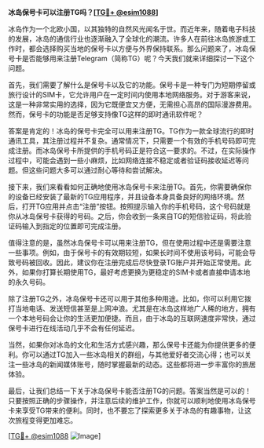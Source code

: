 **冰岛保号卡可以注册TG吗？[[TG💪+ @esim1088](https://t.me/s/esim1088)]**

冰岛作为一个北欧小国，以其独特的自然风光闻名于世。而近年来，随着电子科技的发展，冰岛的通信行业也逐渐融入了全球化的潮流。许多人在前往冰岛旅游或工作时，都会选择购买当地的保号卡以方便与外界保持联系。那么问题来了，冰岛保号卡是否能够用来注册Telegram（简称TG）呢？今天我们就来详细探讨一下这个问题。

首先，我们需要了解什么是保号卡以及它的功能。保号卡是一种专门为短期停留或旅行设计的SIM卡，它允许用户在一定时间内使用本地网络服务。对于游客来说，这是一种非常实用的选择，因为它既便宜又方便，无需担心高昂的国际漫游费用。然而，保号卡的功能是否足够支持像TG这样的即时通讯软件呢？

答案是肯定的！冰岛的保号卡完全可以用来注册TG。TG作为一款全球流行的即时通讯工具，其注册过程并不复杂。通常情况下，只需要一个有效的手机号码即可完成注册。而冰岛保号卡所提供的手机号码正是符合这一要求的。不过，在实际操作过程中，可能会遇到一些小麻烦，比如网络连接不稳定或者验证码接收延迟等问题。但这些问题大多可以通过耐心等待和尝试解决。

接下来，我们来看看如何正确地使用冰岛保号卡来注册TG。首先，你需要确保你的设备已经安装了最新的TG应用程序，并且设备本身具备良好的网络环境。然后，打开TG应用并点击“注册”按钮。按照提示输入你的手机号码，这个号码就是你从冰岛保号卡获得的号码。之后，你会收到一条来自TG的短信验证码，将此验证码输入到指定的位置即可完成注册。

值得注意的是，虽然冰岛保号卡可以用来注册TG，但在使用过程中还是需要注意一些事项。例如，由于保号卡的有效期较短，如果长时间不使用该号码，可能会导致号码被回收。因此，建议你在注册完成后尽快登录TG账户并开始正常使用。此外，如果你打算长期使用TG，最好考虑更换为更稳定的SIM卡或者直接申请本地的永久号码。

除了注册TG之外，冰岛保号卡还可以用于其他多种用途。比如，你可以利用它拨打当地电话、发送短信甚至是上网冲浪。尤其是在冰岛这样地广人稀的地方，拥有一个本地号码会让你的生活更加便捷。而且，由于冰岛的互联网速度非常快，通过保号卡进行在线活动几乎不会有任何延迟。

当然，如果你对冰岛的文化和生活方式感兴趣，那么保号卡还能为你提供更多的便利。你可以通过TG加入一些冰岛相关的群组，与其他爱好者交流心得；也可以关注一些冰岛的新闻媒体账号，随时掌握最新的动态。这些都将进一步丰富你的旅居体验。

最后，让我们总结一下关于冰岛保号卡能否注册TG的问题。答案当然是可以的！只要按照正确的步骤操作，并注意后续的维护工作，你就可以顺利地使用冰岛保号卡来享受TG带来的便利。同时，也不要忘了探索更多关于冰岛的有趣事物，让这次旅程变得更加难忘。

[[TG💪+ @esim1088](https://t.me/s/esim1088) ![Image](https://i.postimg.cc/4NQfJmqS/Snipaste-2025-05-13-00-14-12.png)]